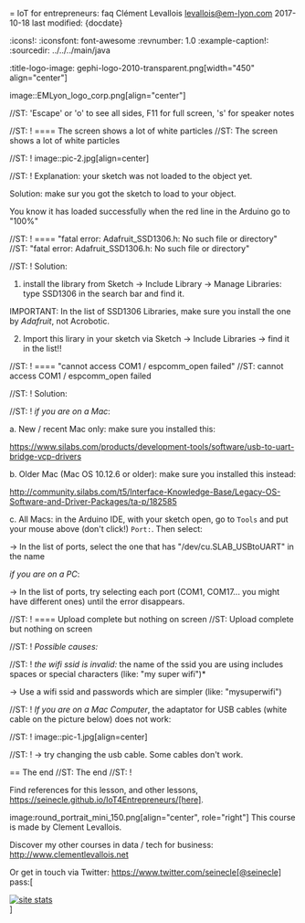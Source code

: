 = IoT for entrepreneurs: faq
Clément Levallois <levallois@em-lyon.com>
2017-10-18
last modified: {docdate}

:icons!:
:iconsfont:   font-awesome
:revnumber: 1.0
:example-caption!:
:sourcedir: ../../../main/java

:title-logo-image: gephi-logo-2010-transparent.png[width="450" align="center"]

image::EMLyon_logo_corp.png[align="center"]

//ST: 'Escape' or 'o' to see all sides, F11 for full screen, 's' for speaker notes

//ST: !
==== The screen shows a lot of white particles
//ST: The screen shows a lot of white particles

//ST: !
image::pic-2.jpg[align=center]

//ST: !
Explanation: your sketch was not loaded to the object yet.

Solution: make sur you got the sketch to load to your object.

You know it has loaded successfully when the red line in the Arduino go to "100%"

//ST: !
==== "fatal error: Adafruit_SSD1306.h: No such file or directory"
//ST: "fatal error: Adafruit_SSD1306.h: No such file or directory"

//ST: !
Solution:

1. install the library from Sketch -> Include Library -> Manage Libraries: type SSD1306 in the search bar and find it.


IMPORTANT: In the list of SSD1306 Libraries, make sure you install the one by *Adafruit*, not Acrobotic.

2. Import this lirary in your sketch via Sketch -> Include Libraries -> find it in the list!!


//ST: !
==== "cannot access COM1 / espcomm_open failed"
//ST: cannot access COM1 / espcomm_open failed

//ST: !
Solution:

//ST: !
*if you are on a Mac*:

a. New / recent Mac only: make sure you installed this:

https://www.silabs.com/products/development-tools/software/usb-to-uart-bridge-vcp-drivers

b. Older Mac (Mac OS 10.12.6 or older): make sure you installed this instead:

http://community.silabs.com/t5/Interface-Knowledge-Base/Legacy-OS-Software-and-Driver-Packages/ta-p/182585

c. All Macs: in the Arduino IDE, with your sketch open, go to `Tools` and put your mouse above (don't click!) `Port:`. Then select:

-> In the list of ports, select the one that has "/dev/cu.SLAB_USBtoUART" in the name


*if you are on a PC*:

-> In the list of ports, try selecting each port (COM1, COM17... you might have different ones) until the error disappears.

//ST: !
==== Upload complete but nothing on screen
//ST: Upload complete but nothing on screen

//ST: !
*Possible causes:*

//ST: !
*the wifi ssid is invalid:* the name of the ssid you are using includes spaces or special characters (like: "my super wifi")*

-> Use a wifi ssid and passwords which are simpler (like: "mysuperwifi")

//ST: !
*If you are on a Mac Computer*, the adaptator for USB cables (white cable on the picture below) does not work:

//ST: !
image::pic-1.jpg[align=center]

//ST: !
-> try changing the usb cable. Some cables don't work.



== The end
//ST: The end
//ST: !

Find references for this lesson, and other lessons, https://seinecle.github.io/IoT4Entrepreneurs/[here].

image:round_portrait_mini_150.png[align="center", role="right"]
This course is made by Clement Levallois.

Discover my other courses in data / tech for business: http://www.clementlevallois.net

Or get in touch via Twitter: https://www.twitter.com/seinecle[@seinecle]
pass:[    <!-- Start of StatCounter Code for Default Guide -->
    <script type="text/javascript">
        var sc_project = 11410058;
        var sc_invisible = 1;
        var sc_security = "a7720bf3";
        var scJsHost = (("https:" == document.location.protocol) ?
            "https://secure." : "http://www.");
        document.write("<sc" + "ript type='text/javascript' src='" +
            scJsHost +
            "statcounter.com/counter/counter.js'></" + "script>");
    </script>
    <noscript><div class="statcounter"><a title="site stats"
    href="http://statcounter.com/" target="_blank"><img
    class="statcounter"
    src="//c.statcounter.com/11410058/0/a7720bf3/1/" alt="site
    stats"></a></div></noscript>
    <!-- End of StatCounter Code for Default Guide -->]
